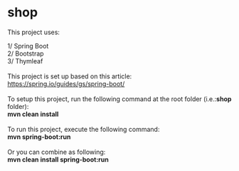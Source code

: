 # shop
This project uses:

1/ Spring Boot<br/>
2/ Bootstrap<br/>
3/ Thymleaf<br/>
<br/>
This project is set up based on this article: https://spring.io/guides/gs/spring-boot/
<br/><br/>
To setup this project, run the following command at the root folder (i.e.:<b>shop</b> folder):<br/>
<b>mvn clean install</b>
<br/><br/>
To run this project, execute the following command:</br>
<b>mvn spring-boot:run</b>
<br/><br/>
Or you can combine as following:</br>
<b>mvn clean install spring-boot:run</b>
